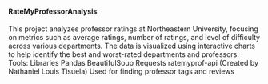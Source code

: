 #### RateMyProfessorAnalysis
This project analyzes professor ratings at Northeastern University, focusing on metrics such as average ratings, number of ratings, and level of difficulty across various departments. The data is visualized using interactive charts to help identify the best and worst-rated departments and professors.
Tools: 
Libraries
Pandas
BeautifulSoup
Requests
ratemyprof-api (Created by Nathaniel Louis Tisuela)
Used for finding professor tags and reviews

